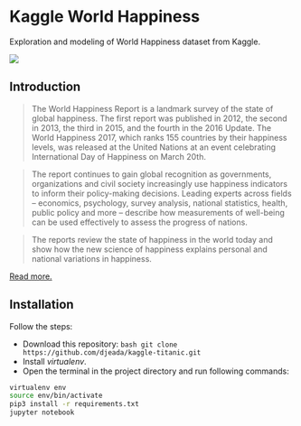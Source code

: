 # Kaggle World Happiness

Exploration and modeling of World Happiness dataset from Kaggle. 

![](https://storage.googleapis.com/kaggle-datasets-images/894/1634/927f32f2cc2cc40d208ae384562ad743/dataset-cover.jpg)

## Introduction

> The World Happiness Report is a landmark survey of the state of global happiness. The first report was published in 2012, the second in 2013, the third in 2015, and the fourth in the 2016 Update. The World Happiness 2017, which ranks 155 countries by their happiness levels, was released at the United Nations at an event celebrating International Day of Happiness on March 20th. 

> The report continues to gain global recognition as governments, organizations and civil society increasingly use happiness indicators to inform their policy-making decisions. Leading experts across fields – economics, psychology, survey analysis, national statistics, health, public policy and more – describe how measurements of well-being can be used effectively to assess the progress of nations. 

> The reports review the state of happiness in the world today and show how the new science of happiness explains personal and national variations in happiness. 

<a href="https://www.kaggle.com/unsdsn/world-happiness">Read more.</a>

## Installation

Follow the steps:

- Download this repository: ```bash git clone https://github.com/djeada/kaggle-titanic.git```
- Install <i>virtualenv</i>.
- Open the terminal in the project directory and run following commands:

```bash
virtualenv env
source env/bin/activate
pip3 install -r requirements.txt
jupyter notebook
```
